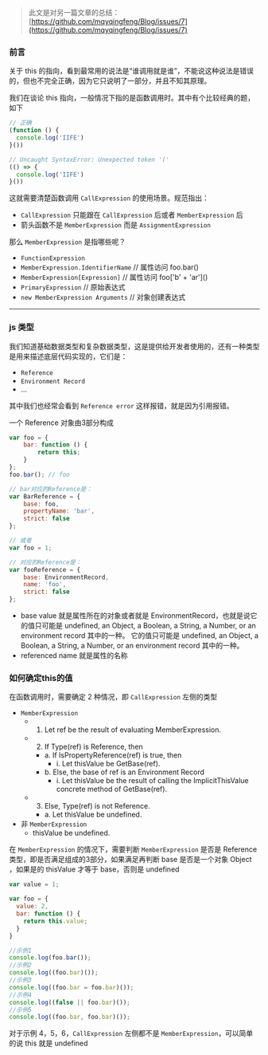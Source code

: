 > 此文是对另一篇文章的总结：[https://github.com/mqyqingfeng/Blog/issues/7](https://github.com/mqyqingfeng/Blog/issues/7)

### 前言

关于 this 的指向，看到最常用的说法是“谁调用就是谁”，不能说这种说法是错误的，但也不完全正确，因为它只说明了一部分，并且不知其原理。

我们在谈论 this 指向，一般情况下指的是函数调用时。其中有个比较经典的题，如下

```js
// 正确
(function () { 
  console.log('IIFE')
}())

// Uncaught SyntaxError: Unexpected token '('
(() => {
  console.log('IIFE')
}())
```
这就需要清楚函数调用 `CallExpression` 的使用场景。规范指出：

- `CallExpression` 只能跟在 `CallExpression` 后或者 `MemberExpression` 后
- 箭头函数不是 `MemberExpression` 而是 `AssignmentExpression` 

那么 `MemberExpression` 是指哪些呢？

- `FunctionExpression`
- `MemberExpression.IdentifierName` // 属性访问 foo.bar()
- `MemberExpression[Expression]` // 属性访问 foo\['b' + 'ar'\]()
- `PrimaryExpression` // 原始表达式
- `new MemberExpression Arguments` // 对象创建表达式

----

### js 类型

我们知道基础数据类型和复杂数据类型，这是提供给开发者使用的，还有一种类型是用来描述底层代码实现的，它们是：

- `Reference`
- `Environment Record`
- ...

其中我们也经常会看到 `Reference error` 这样报错，就是因为引用报错。

一个 Reference 对象由3部分构成

```js
var foo = {
    bar: function () {
        return this;
    }
};
foo.bar(); // foo

// bar对应的Reference是：
var BarReference = {
    base: foo,
    propertyName: 'bar',
    strict: false
};

// 或者
var foo = 1;

// 对应的Reference是：
var fooReference = {
    base: EnvironmentRecord,
    name: 'foo',
    strict: false
};
```
- base value 就是属性所在的对象或者就是 EnvironmentRecord，也就是说它的值只可能是 undefined, an Object, a Boolean, a String, a Number, or an environment record 其中的一种。
它的值只可能是 undefined, an Object, a Boolean, a String, a Number, or an environment record 其中的一种。
- referenced name 就是属性的名称

### 如何确定this的值

在函数调用时，需要确定 2 种情况，即 `CallExpression` 左侧的类型
- `MemberExpression`
  - 1. Let ref be the result of evaluating MemberExpression.
  - 2. If Type(ref) is Reference, then
    - a. If IsPropertyReference(ref) is true, then
      - i. Let thisValue be GetBase(ref).
    - b. Else, the base of ref is an Environment Record  
      - i. Let thisValue be the result of calling the ImplicitThisValue concrete method of GetBase(ref).
  - 3. Else, Type(ref) is not Reference. 
    - a. Let thisValue be undefined.
- 非 `MemberExpression`
  - thisValue be undefined.
  
在 `MemberExpression` 的情况下，需要判断 `MemberExpression` 是否是 Reference 类型，即是否满足组成的3部分，如果满足再判断 base 是否是一个对象 Object ，如果是的 thisValue 才等于 base，否则是 undefined 
  
```js
var value = 1;

var foo = {
  value: 2,
  bar: function () {
    return this.value;
  }
}

//示例1
console.log(foo.bar());
//示例2
console.log((foo.bar)());
//示例3
console.log((foo.bar = foo.bar)());
//示例4
console.log((false || foo.bar)());
//示例5
console.log((foo.bar, foo.bar)());
```

对于示例 4，5，6，`CallExpression` 左侧都不是 `MemberExpression`，可以简单的说 this 就是 undefined
